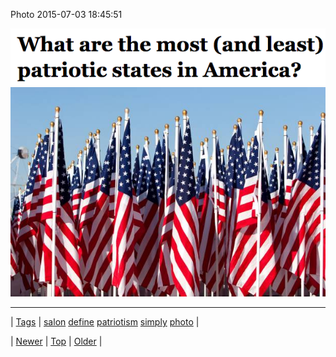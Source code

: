 <!--
title: Photo 2015-07-03 18
date: 2020-06-28T15:27:00.084Z
tags: salon, define, patriotism, simply, photo
-->


Photo 2015-07-03 18:45:51

![](123134812844-0.png)
![](123134812844-1.jpg)

<!--BOTTOM-POST-NAVIGATION-->
---

| [Tags](tags.md) | [salon](tag-salon.md) [define](tag-define.md) [patriotism](tag-patriotism.md) [simply](tag-simply.md) [photo](tag-photo.md) |

| [Newer](123112371204.md) | [Top](index.md) | [Older](123219452382.md) |